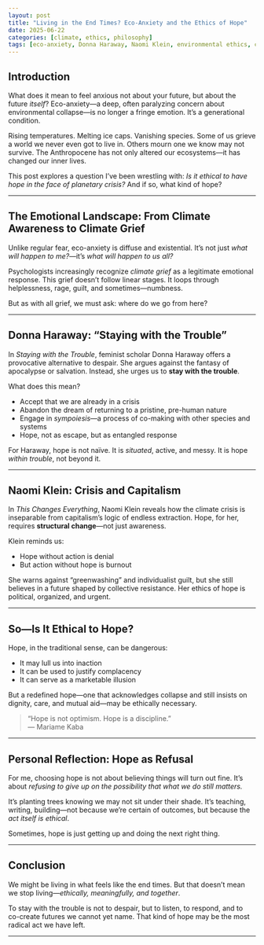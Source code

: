 ```yaml
---
layout: post
title: "Living in the End Times? Eco-Anxiety and the Ethics of Hope"
date: 2025-06-22
categories: [climate, ethics, philosophy]
tags: [eco-anxiety, Donna Haraway, Naomi Klein, environmental ethics, climate grief, hope]
---
```


## Introduction

What does it mean to feel anxious not about your future, but about the future *itself*? Eco-anxiety—a deep, often paralyzing concern about environmental collapse—is no longer a fringe emotion. It’s a generational condition.

Rising temperatures. Melting ice caps. Vanishing species. Some of us grieve a world we never even got to live in. Others mourn one we know may not survive. The Anthropocene has not only altered our ecosystems—it has changed our inner lives.

This post explores a question I’ve been wrestling with: *Is it ethical to have hope in the face of planetary crisis?* And if so, what kind of hope?

---

## The Emotional Landscape: From Climate Awareness to Climate Grief

Unlike regular fear, eco-anxiety is diffuse and existential. It’s not just *what will happen to me?*—it’s *what will happen to us all?* 

Psychologists increasingly recognize *climate grief* as a legitimate emotional response. This grief doesn’t follow linear stages. It loops through helplessness, rage, guilt, and sometimes—numbness.

But as with all grief, we must ask: where do we go from here?

---

## Donna Haraway: “Staying with the Trouble”

In *Staying with the Trouble*, feminist scholar Donna Haraway offers a provocative alternative to despair. She argues against the fantasy of apocalypse or salvation. Instead, she urges us to **stay with the trouble**.

What does this mean?

- Accept that we are already in a crisis
- Abandon the dream of returning to a pristine, pre-human nature
- Engage in *sympoiesis*—a process of co-making with other species and systems
- Hope, not as escape, but as entangled response

For Haraway, hope is not naïve. It is *situated*, active, and messy. It is hope *within trouble*, not beyond it.

---

## Naomi Klein: Crisis and Capitalism

In *This Changes Everything*, Naomi Klein reveals how the climate crisis is inseparable from capitalism’s logic of endless extraction. Hope, for her, requires **structural change**—not just awareness.

Klein reminds us:
- Hope without action is denial
- But action without hope is burnout

She warns against “greenwashing” and individualist guilt, but she still believes in a future shaped by collective resistance. Her ethics of hope is political, organized, and urgent.

---

## So—Is It Ethical to Hope?

Hope, in the traditional sense, can be dangerous:
- It may lull us into inaction
- It can be used to justify complacency
- It can serve as a marketable illusion

But a redefined hope—one that acknowledges collapse and still insists on dignity, care, and mutual aid—may be ethically necessary.

> “Hope is not optimism. Hope is a discipline.”  
> — Mariame Kaba

---

## Personal Reflection: Hope as Refusal

For me, choosing hope is not about believing things will turn out fine. It’s about *refusing to give up on the possibility that what we do still matters.*

It’s planting trees knowing we may not sit under their shade. It’s teaching, writing, building—not because we’re certain of outcomes, but because the *act itself is ethical*.

Sometimes, hope is just getting up and doing the next right thing.

---

## Conclusion

We might be living in what feels like the end times. But that doesn’t mean we stop living—*ethically, meaningfully, and together*.

To stay with the trouble is not to despair, but to listen, to respond, and to co-create futures we cannot yet name. That kind of hope may be the most radical act we have left.

---